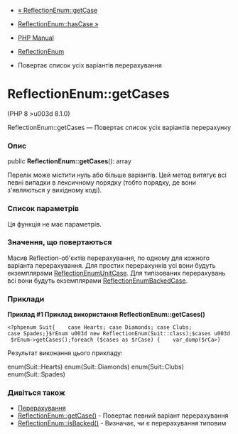 - [« ReflectionEnum::getCase](reflectionenum.getcase.md)
- [ReflectionEnum::hasCase »](reflectionenum.hascase.md)

- [PHP Manual](index.md)
- [ReflectionEnum](class.reflectionenum.md)
- Повертає список усіх варіантів перерахування

# ReflectionEnum::getCases

(PHP 8 \>u003d 8.1.0)

ReflectionEnum::getCases — Повертає список усіх варіантів перерахунку

### Опис

public **ReflectionEnum::getCases**(): array

Перелік може містити нуль або більше варіантів. Цей метод
витягує всі певні випадки в лексичному порядку (тобто
порядку, де вони з'являються у вихідному коді).

### Список параметрів

Ця функція не має параметрів.

### Значення, що повертаються

Масив Reflection-об'єктів перерахування, по одному для кожного варіанта
перерахування. Для простих перерахунків усі вони будуть екземплярами
[ReflectionEnumUnitCase](class.reflectionenumunitcase.md). Для
типізованих перерахувань всі вони будуть екземплярами
[ReflectionEnumBackedCase](class.reflectionenumbackedcase.md).

### Приклади

**Приклад #1 Приклад використання **ReflectionEnum::getCases()****

`<?phpenum Suit{    case Hearts; case Diamonds; case Clubs; case Spades;}$rEnum u003d new ReflectionEnum(Suit::class);$cases u003d $rEnum->getCases();foreach ($cases as $rCase) {    var_dump($rCa>) `

Результат виконання цього прикладу:

enum(Suit::Hearts)
enum(Suit::Diamonds)
enum(Suit::Clubs)
enum(Suit::Spades)

### Дивіться також

- [Перерахування](language.enumerations.md)
- [ReflectionEnum::getCase()](reflectionenum.getcase.md) -
Повертає певний варіант перерахування
- [ReflectionEnum::isBacked()](reflectionenum.isbacked.md) -
Визначає, чи є перерахування типовим
